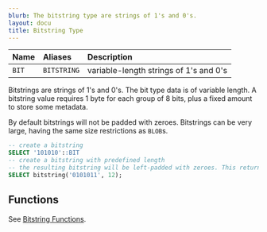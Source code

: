 ```yaml
---
blurb: The bitstring type are strings of 1's and 0's.
layout: docu
title: Bitstring Type
---
```


| Name | Aliases | Description |
|:---|:---|:---|
| `BIT` | `BITSTRING` | variable-length strings of 1's and 0's |


Bitstrings are strings of 1's and 0's. The bit type data is of variable length. A bitstring value requires 1 byte for each group of 8 bits, plus a fixed amount to store some metadata. 

By default bitstrings will not be padded with zeroes. 
Bitstrings can be very large, having the same size restrictions as `BLOB`s.


```sql
-- create a bitstring 
SELECT '101010'::BIT
-- create a bitstring with predefined length 
-- the resulting bitstring will be left-padded with zeroes. This returns 000000101011
SELECT bitstring('0101011', 12);
```

## Functions

See [Bitstring Functions](../functions/bitstring).